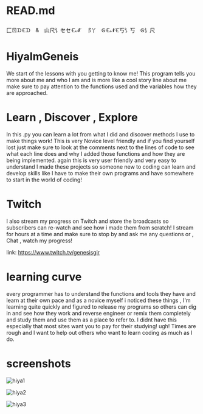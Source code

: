# READ.md
⼕ㄖᗪ🝗ᗪ & 山尺讠セセ🝗𝓝 ⻏丫 Ꮆ🝗𝓝🝗丂讠丂 Ꮆ讠尺
# HiyaImGeneis
We start of the lessons with
you getting to know me! This program tells you more about me and who I am and is more like 
a cool story line about me make sure to pay attention to the functions used and the variables
how they are approached.

# Learn , Discover , Explore
In this .py you can learn a lot from what I did and discover methods I use to make things work! This is very Novice level friendly
and if you find yourself lost just make sure to look at the comments next to the lines of code to see what each line does and why 
I added those functions and how they are being implemented. again this is very user friendly and very easy to understand I made
these projects so someone new to coding can learn and develop skills like I have to make their own programs and have somewhere to
start in the world of coding!

# Twitch
I also stream my progress on Twitch and store the broadcasts so subscribers can re-watch and see how i made them from scratch! I stream for hours
at a time and make sure to stop by and ask me any questions or , Chat , watch my progress!

link: https://www.twitch.tv/genesisgir 
# learning curve
every programmer has to understand the functions and tools they have and learn at their own pace and as a novice myself i noticed these
things , I'm learning quite quickly and figured to release my programs so others can dig in and see how they work and reverse engineer
or remix them completely and study them and use them as a place to refer to. I didnt have this especially that most sites want you to 
pay for their studying! ugh! Times are rough and I want to help out others who want to learn coding as much as I do.
# screenshots
![hiya1](https://user-images.githubusercontent.com/87259615/126916152-6312c68a-c612-4118-a46c-3acfec16fe6a.PNG)

![hiya2](https://user-images.githubusercontent.com/87259615/126916159-09f5fde6-6972-42c4-bfdf-611ceda3b3d9.PNG)

![hiya3](https://user-images.githubusercontent.com/87259615/126916162-9db104db-d665-4b37-aa25-6f6eb7836c54.PNG)

